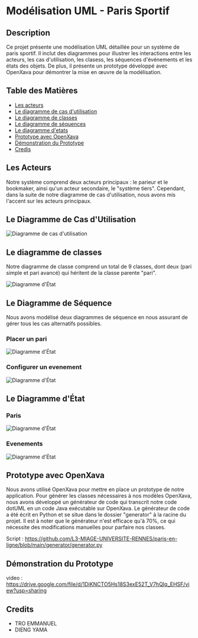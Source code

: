 # Modélisation UML - Paris Sportif

## Description
Ce projet présente une modélisation UML détaillée pour un système de paris sportif. Il inclut des diagrammes pour illustrer les interactions entre les acteurs, les cas d'utilisation, les clasess, les séquences d'événements et les états des objets. De plus, il présente un prototype développé avec OpenXava pour démontrer la mise en œuvre de la modélisation.

## Table des Matières
- [Les acteurs](#les-acteurs)
- [Le diagramme de cas d'utilisation](#le-diagramme-de-cas-dutilisation)
- [Le diagramme de classes](#le-diagramme-de-classes)
- [Le diagramme de séquences](#le-diagramme-de-séquence)
- [Le diagramme d'etats](#le-diagramme-détat)
- [Prototype avec OpenXava](#prototype-avec-openxava)
- [Démonstration du Prototype](#démonstration-du-prototype)
- [Credis](#credits)

## Les Acteurs
Notre système comprend deux acteurs principaux : le parieur et le bookmaker, ainsi qu'un acteur secondaire, le "système tiers". Cependant, dans la suite de notre diagramme de cas d'utilisation, nous avons mis l'accent sur les acteurs principaux.

## Le Diagramme de Cas d'Utilisation

![Diagramme de cas d'utilisation](diagrams/usecase.png)

## Le diagramme de classes
Notre diagramme de classe comprend un total de 9 classes, dont deux (pari simple et pari avancé) qui héritent de la classe parente "pari".

![Diagramme d'État](diagrams/class.png)

## Le Diagramme de Séquence
Nous avons modélisé deux diagrammes de séquence en nous assurant de gérer tous les cas alternatifs possibles.

### Placer un pari
![Diagramme d'État](diagrams/sequence_pari.png)

### Configurer un evenement
![Diagramme d'État](diagrams/sequence_params.png)


## Le Diagramme d'État

### Paris
![Diagramme d'État](diagrams/state_pari.png)

### Evenements
![Diagramme d'État](diagrams/state_event.png)

## Prototype avec OpenXava
Nous avons utilisé OpenXava pour mettre en place un prototype de notre application. Pour générer les classes nécessaires à nos modèles OpenXava, nous avons développé un générateur de code qui transcrit notre code dotUML en un code Java exécutable sur OpenXava. Le générateur de code a été écrit en Python et se situe dans le dossier "generator" à la racine du projet. Il est à noter que le générateur n'est efficace qu'à 70%, ce qui nécessite des modifications manuelles pour parfaire nos classes.

Script : https://github.com/L3-MIAGE-UNIVERSITE-RENNES/paris-en-ligne/blob/main/generator/generator.py

## Démonstration du Prototype
video : https://drive.google.com/file/d/1DiKNCTO5Hs18S3exE52T_V7hQIq_EHSF/view?usp=sharing

## Credits
- TRO EMMANUEL
- DIENG YAMA
